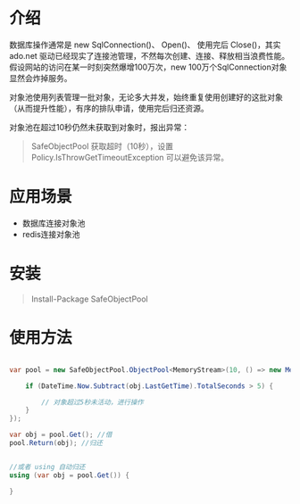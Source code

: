 # 介绍

数据库操作通常是 new SqlConnection()、 Open()、 使用完后 Close()，其实 ado.net 驱动已经现实了连接池管理，不然每次创建、连接、释放相当浪费性能。假设网站的访问在某一时刻突然爆增100万次，new 100万个SqlConnection对象显然会炸掉服务。

对象池使用列表管理一批对象，无论多大并发，始终重复使用创建好的这批对象（从而提升性能），有序的排队申请，使用完后归还资源。

对象池在超过10秒仍然未获取到对象时，报出异常：

> SafeObjectPool 获取超时（10秒），设置 Policy.IsThrowGetTimeoutException 可以避免该异常。

# 应用场景

* 数据库连接对象池
* redis连接对象池

# 安装

> Install-Package SafeObjectPool

# 使用方法

```csharp

var pool = new SafeObjectPool.ObjectPool<MemoryStream>(10, () => new MemoryStream(), obj => {

	if (DateTime.Now.Subtract(obj.LastGetTime).TotalSeconds > 5) {

		// 对象超过5秒未活动，进行操作
	}
});

var obj = pool.Get(); //借
pool.Return(obj); //归还


//或者 using 自动归还
using (var obj = pool.Get()) {

}
```